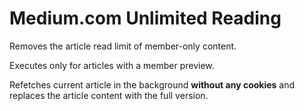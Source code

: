 # Medium.com Unlimited Reading

Removes the article read limit of member-only content.

Executes only for articles with a member preview.

Refetches current article in the background __without any cookies__ and replaces the article content with the full version.  
